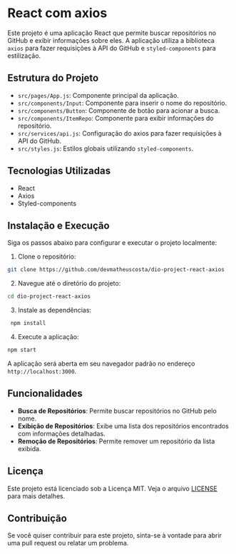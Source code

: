 # React com axios

Este projeto é uma aplicação React que permite buscar repositórios no GitHub e exibir informações sobre eles. A aplicação utiliza a biblioteca `axios` para fazer requisições à API do GitHub e `styled-components` para estilização.

## Estrutura do Projeto

- `src/pages/App.js`: Componente principal da aplicação.
- `src/components/Input`: Componente para inserir o nome do repositório.
- `src/components/Button`: Componente de botão para acionar a busca.
- `src/components/ItemRepo`: Componente para exibir informações do repositório.
- `src/services/api.js`: Configuração do axios para fazer requisições à API do GitHub.
- `src/styles.js`: Estilos globais utilizando `styled-components`.

## Tecnologias Utilizadas

- React
- Axios
- Styled-components

## Instalação e Execução

Siga os passos abaixo para configurar e executar o projeto localmente:

1. Clone o repositório:

```bash
git clone https://github.com/devmatheuscosta/dio-project-react-axios
```

2. Navegue até o diretório do projeto:

```bash
cd dio-project-react-axios
```

3. Instale as dependências:

```bash
 npm install
```

4. Execute a aplicação:

```bash
npm start
```

A aplicação será aberta em seu navegador padrão no endereço `http://localhost:3000`.

## Funcionalidades

- **Busca de Repositórios**: Permite buscar repositórios no GitHub pelo nome.
- **Exibição de Repositórios**: Exibe uma lista dos repositórios encontrados com informações detalhadas.
- **Remoção de Repositórios**: Permite remover um repositório da lista exibida.

## Licença

Este projeto está licenciado sob a Licença MIT. Veja o arquivo [LICENSE](https://github.com/devmatheuscosta/dio-project-react-axios?tab=MIT-1-ov-file) para mais detalhes.

## Contribuição

Se você quiser contribuir para este projeto, sinta-se à vontade para abrir uma pull request ou relatar um problema.
